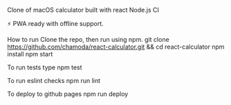 Clone of macOS calculator built with react
Node.js CI




⚡️ PWA ready with offline support.

How to run
Clone the repo, then run using npm.
git clone https://github.com/chamoda/react-calculator.git && cd react-calculator
npm install
npm start

To run tests type
npm test

To run eslint checks
npm run lint

To deploy to github pages
npm run deploy
